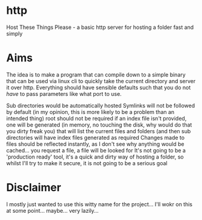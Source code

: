 # http
Host These Things Please - a basic http server for hosting a folder fast and simply

# Aims

The idea is to make a program that can compile down to a simple binary that can be used via linux cli to quickly take the current directory and server it over http. Everything should have sensible defaults such that you do not *have* to pass parameters like what port to use.

Sub directories would be automatically hosted
Symlinks will not be followed by default (in my opinion, this is more likely to be a problem than an intended thing)
root should not be required
if an index file isn't provided, one will be generated (in memory, no touching the disk, why would do that you dirty freak you) that will list the current files and folders (and then sub directories will have index files generated as required
Changes made to files should be reflected instantly, as I don't see why anything would be cached... you request a file, a file will be looked for
It's not going to be a 'production ready' tool, it's a quick and dirty way of hosting a folder, so whilst I'll try to make it secure, it is not going to be a serious goal

# Disclaimer

I mostly just wanted to use this witty name for the project... I'll wokr on this at some point... maybe... very lazily...
